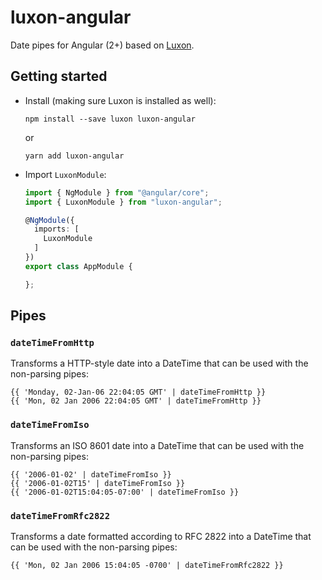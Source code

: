 # luxon-angular

Date pipes for Angular (2+) based on [Luxon][luxon].

## Getting started

-   Install (making sure Luxon is installed as well):

    ```
    npm install --save luxon luxon-angular
    ```

    or

    ```
    yarn add luxon-angular
    ```

-   Import `LuxonModule`:

    ```typescript
    import { NgModule } from "@angular/core";
    import { LuxonModule } from "luxon-angular";

    @NgModule({
      imports: [
        LuxonModule
      ]
    })
    export class AppModule {

    };
    ```

## Pipes

### `dateTimeFromHttp`

Transforms a HTTP-style date into a DateTime that can be used with the non-parsing
pipes:

```
{{ 'Monday, 02-Jan-06 22:04:05 GMT' | dateTimeFromHttp }}
{{ 'Mon, 02 Jan 2006 22:04:05 GMT' | dateTimeFromHttp }}
```

### `dateTimeFromIso`

Transforms an ISO 8601 date into a DateTime that can be used with the non-parsing
pipes:

```
{{ '2006-01-02' | dateTimeFromIso }}
{{ '2006-01-02T15' | dateTimeFromIso }}
{{ '2006-01-02T15:04:05-07:00' | dateTimeFromIso }}
```

### `dateTimeFromRfc2822`

Transforms a date formatted according to RFC 2822 into a DateTime that can be
used with the non-parsing pipes:

```
{{ 'Mon, 02 Jan 2006 15:04:05 -0700' | dateTimeFromRfc2822 }}
```

[luxon]: http://isaaccambron.com/luxon/

